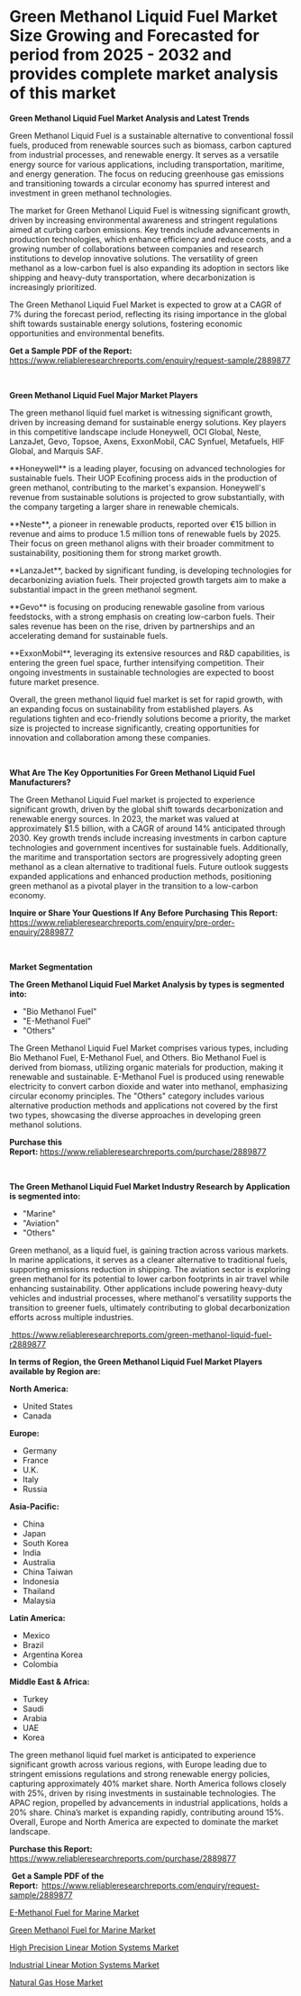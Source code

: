 <p><h1>Green Methanol Liquid Fuel Market Size Growing and Forecasted for period from 2025 - 2032 and provides complete market analysis of this market</h1></p><p><strong>Green Methanol Liquid Fuel Market Analysis and Latest Trends</strong></p>
<p><p>Green Methanol Liquid Fuel is a sustainable alternative to conventional fossil fuels, produced from renewable sources such as biomass, carbon captured from industrial processes, and renewable energy. It serves as a versatile energy source for various applications, including transportation, maritime, and energy generation. The focus on reducing greenhouse gas emissions and transitioning towards a circular economy has spurred interest and investment in green methanol technologies.</p><p>The market for Green Methanol Liquid Fuel is witnessing significant growth, driven by increasing environmental awareness and stringent regulations aimed at curbing carbon emissions. Key trends include advancements in production technologies, which enhance efficiency and reduce costs, and a growing number of collaborations between companies and research institutions to develop innovative solutions. The versatility of green methanol as a low-carbon fuel is also expanding its adoption in sectors like shipping and heavy-duty transportation, where decarbonization is increasingly prioritized.</p><p>The Green Methanol Liquid Fuel Market is expected to grow at a CAGR of 7% during the forecast period, reflecting its rising importance in the global shift towards sustainable energy solutions, fostering economic opportunities and environmental benefits.</p></p>
<p><strong>Get a Sample PDF of the Report:&nbsp;</strong> <a href="https://www.reliableresearchreports.com/enquiry/request-sample/2889877?utm_campaign=24&utm_medium=2&utm_source=Github&utm_content=ia&utm_term=14032025&utm_id=green-methanol-liquid-fuel">https://www.reliableresearchreports.com/enquiry/request-sample/2889877</a></p>
<p>&nbsp;</p>
<p><strong>Green Methanol Liquid Fuel Major Market Players</strong></p>
<p><p>The green methanol liquid fuel market is witnessing significant growth, driven by increasing demand for sustainable energy solutions. Key players in this competitive landscape include Honeywell, OCI Global, Neste, LanzaJet, Gevo, Topsoe, Axens, ExxonMobil, CAC Synfuel, Metafuels, HIF Global, and Marquis SAF.</p><p>**Honeywell** is a leading player, focusing on advanced technologies for sustainable fuels. Their UOP Ecofining process aids in the production of green methanol, contributing to the market's expansion. Honeywell's revenue from sustainable solutions is projected to grow substantially, with the company targeting a larger share in renewable chemicals.</p><p>**Neste**, a pioneer in renewable products, reported over €15 billion in revenue and aims to produce 1.5 million tons of renewable fuels by 2025. Their focus on green methanol aligns with their broader commitment to sustainability, positioning them for strong market growth.</p><p>**LanzaJet**, backed by significant funding, is developing technologies for decarbonizing aviation fuels. Their projected growth targets aim to make a substantial impact in the green methanol segment. </p><p>**Gevo** is focusing on producing renewable gasoline from various feedstocks, with a strong emphasis on creating low-carbon fuels. Their sales revenue has been on the rise, driven by partnerships and an accelerating demand for sustainable fuels.</p><p>**ExxonMobil**, leveraging its extensive resources and R&D capabilities, is entering the green fuel space, further intensifying competition. Their ongoing investments in sustainable technologies are expected to boost future market presence.</p><p>Overall, the green methanol liquid fuel market is set for rapid growth, with an expanding focus on sustainability from established players. As regulations tighten and eco-friendly solutions become a priority, the market size is projected to increase significantly, creating opportunities for innovation and collaboration among these companies.</p></p>
<p>&nbsp;</p>
<p><strong>What Are The Key Opportunities For Green Methanol Liquid Fuel Manufacturers?</strong></p>
<p><p>The Green Methanol Liquid Fuel market is projected to experience significant growth, driven by the global shift towards decarbonization and renewable energy sources. In 2023, the market was valued at approximately $1.5 billion, with a CAGR of around 14% anticipated through 2030. Key growth trends include increasing investments in carbon capture technologies and government incentives for sustainable fuels. Additionally, the maritime and transportation sectors are progressively adopting green methanol as a clean alternative to traditional fuels. Future outlook suggests expanded applications and enhanced production methods, positioning green methanol as a pivotal player in the transition to a low-carbon economy.</p></p>
<p><strong>Inquire or Share Your Questions If Any Before Purchasing This Report:</strong> <a href="https://www.reliableresearchreports.com/enquiry/pre-order-enquiry/2889877?utm_campaign=24&utm_medium=2&utm_source=Github&utm_content=ia&utm_term=14032025&utm_id=green-methanol-liquid-fuel">https://www.reliableresearchreports.com/enquiry/pre-order-enquiry/2889877</a></p>
<p>&nbsp;</p>
<p><strong>Market Segmentation</strong></p>
<p><strong>The Green Methanol Liquid Fuel Market Analysis by types is segmented into:</strong></p>
<p><ul><li>"Bio Methanol Fuel"</li><li>"E-Methanol Fuel"</li><li>"Others"</li></ul></p>
<p><p>The Green Methanol Liquid Fuel Market comprises various types, including Bio Methanol Fuel, E-Methanol Fuel, and Others. Bio Methanol Fuel is derived from biomass, utilizing organic materials for production, making it renewable and sustainable. E-Methanol Fuel is produced using renewable electricity to convert carbon dioxide and water into methanol, emphasizing circular economy principles. The "Others" category includes various alternative production methods and applications not covered by the first two types, showcasing the diverse approaches in developing green methanol solutions.</p></p>
<p><strong>Purchase this Report:&nbsp;</strong><a href="https://www.reliableresearchreports.com/purchase/2889877?utm_campaign=24&utm_medium=2&utm_source=Github&utm_content=ia&utm_term=14032025&utm_id=green-methanol-liquid-fuel">https://www.reliableresearchreports.com/purchase/2889877</a></p>
<p>&nbsp;</p>
<p><strong>The Green Methanol Liquid Fuel Market Industry Research by Application is segmented into:</strong></p>
<p><ul><li>"Marine"</li><li>"Aviation"</li><li>"Others"</li></ul></p>
<p><p>Green methanol, as a liquid fuel, is gaining traction across various markets. In marine applications, it serves as a cleaner alternative to traditional fuels, supporting emissions reduction in shipping. The aviation sector is exploring green methanol for its potential to lower carbon footprints in air travel while enhancing sustainability. Other applications include powering heavy-duty vehicles and industrial processes, where methanol's versatility supports the transition to greener fuels, ultimately contributing to global decarbonization efforts across multiple industries.</p></p>
<p><a href="https://www.reliableresearchreports.com/green-methanol-liquid-fuel-r2889877?utm_campaign=24&utm_medium=2&utm_source=Github&utm_content=ia&utm_term=14032025&utm_id=green-methanol-liquid-fuel">&nbsp;https://www.reliableresearchreports.com/green-methanol-liquid-fuel-r2889877</a></p>
<p><strong>In terms of Region, the Green Methanol Liquid Fuel Market Players available by Region are:</strong></p>
<p>
    <p> <strong> North America: </strong>
        <ul>
            <li>United States</li>
            <li>Canada</li>
        </ul>
        </p> 
    <p> <strong> Europe: </strong>
        <ul>
            <li>Germany</li>
            <li>France</li>
            <li>U.K.</li>
            <li>Italy</li>
            <li>Russia</li>
        </ul>
        </p> 
    <p> <strong> Asia-Pacific: </strong>
        <ul>
            <li>China</li>
            <li>Japan</li>
            <li>South Korea</li>
            <li>India</li>
            <li>Australia</li>
            <li>China Taiwan</li>
            <li>Indonesia</li>
            <li>Thailand</li>
            <li>Malaysia</li>
        </ul>
        </p> 
    <p> <strong> Latin America: </strong>
        <ul>
            <li>Mexico</li>
            <li>Brazil</li>
            <li>Argentina Korea</li>
            <li>Colombia</li>
        </ul>
        </p> 
    <p> <strong> Middle East & Africa: </strong>
        <ul>
            <li>Turkey</li>
            <li>Saudi</li>
            <li>Arabia</li>
            <li>UAE</li>
            <li>Korea</li>
        </ul>
    </p>
    </p>
<p><p>The green methanol liquid fuel market is anticipated to experience significant growth across various regions, with Europe leading due to stringent emissions regulations and strong renewable energy policies, capturing approximately 40% market share. North America follows closely with 25%, driven by rising investments in sustainable technologies. The APAC region, propelled by advancements in industrial applications, holds a 20% share. China’s market is expanding rapidly, contributing around 15%. Overall, Europe and North America are expected to dominate the market landscape.</p></p>
<p><strong>Purchase this Report: </strong><a href="https://www.reliableresearchreports.com/purchase/2889877?utm_campaign=24&utm_medium=2&utm_source=Github&utm_content=ia&utm_term=14032025&utm_id=green-methanol-liquid-fuel">https://www.reliableresearchreports.com/purchase/2889877</a></p>
<p>&nbsp;<strong>Get a Sample PDF of the Report:&nbsp;&nbsp;</strong><a href="https://www.reliableresearchreports.com/enquiry/request-sample/2889877?utm_campaign=24&utm_medium=2&utm_source=Github&utm_content=ia&utm_term=14032025&utm_id=green-methanol-liquid-fuel">https://www.reliableresearchreports.com/enquiry/request-sample/2889877</a></p>
<p><strong></strong></p>
<p><p><a href="https://github.com/oeungcolesh0/Market-Research-Report-List-1/blob/main/e-methanol-fuel-for-marine-market.md?utm_campaign=24&utm_medium=2&utm_source=Github&utm_content=ia&utm_term=14032025&utm_id=green-methanol-liquid-fuel">E-Methanol Fuel for Marine Market</a></p><p><a href="https://github.com/neiridionna/Market-Research-Report-List-1/blob/main/green-methanol-fuel-for-marine-market.md?utm_campaign=24&utm_medium=2&utm_source=Github&utm_content=ia&utm_term=14032025&utm_id=green-methanol-liquid-fuel">Green Methanol Fuel for Marine Market</a></p><p><a href="https://github.com/chaiszepkadk/Market-Research-Report-List-1/blob/main/high-precision-linear-motion-systems-market.md?utm_campaign=24&utm_medium=2&utm_source=Github&utm_content=ia&utm_term=14032025&utm_id=green-methanol-liquid-fuel">High Precision Linear Motion Systems Market</a></p><p><a href="https://github.com/sharphadan/Market-Research-Report-List-1/blob/main/industrial-linear-motion-systems-market.md?utm_campaign=24&utm_medium=2&utm_source=Github&utm_content=ia&utm_term=14032025&utm_id=green-methanol-liquid-fuel">Industrial Linear Motion Systems Market</a></p><p><a href="https://github.com/ximensbisade/Market-Research-Report-List-1/blob/main/natural-gas-hose-market.md?utm_campaign=24&utm_medium=2&utm_source=Github&utm_content=ia&utm_term=14032025&utm_id=green-methanol-liquid-fuel">Natural Gas Hose Market</a></p></p>